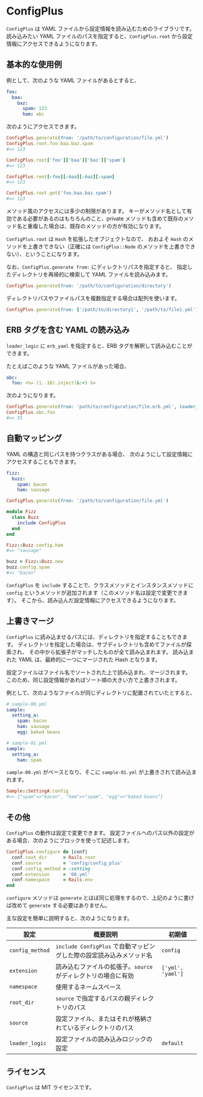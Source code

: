 ConfigPlus
==================================================

`ConfigPlus` は YAML ファイルから設定情報を読み込むためのライブラリです。
読み込みたい YAML ファイルのパスを指定すると、`ConfigPlus.root` から設定情報にアクセスできるようになります。

基本的な使用例
--------------------------------------------------
例として、次のような YAML ファイルがあるとすると、

```yaml
foo:
  baa:
    baz:
      spam: 123
      ham: abc
```

次のようにアクセスできます。

```ruby
ConfigPlus.generate(from: '/path/to/configuration/file.yml')
ConfigPlus.root.foo.baa.baz.spam
#=> 123

ConfigPlus.root['foo']['baa']['baz']['spam']
#=> 123

ConfigPlus.root[:foo][:baa][:baz][:spam]
#=> 123

ConfigPlus.root.get('foo.baa.baz.spam')
#=> 123
```

メソッド風のアクセスには多少の制限があります。
キーがメソッド名として有効である必要があるのはもちろんのこと、private
メソッドも含めて既存のメソッド名と重複した場合は、既存のメソッドの方が有効になります。

`ConfigPlus.root` は `Hash` を拡張したオブジェクトなので、
おおよそ `Hash` のメソッドを上書きできない（正確には `ConfigPlus::Node`
のメソッドを上書きできない）、ということになります。

なお、`ConfigPlus.generate from:` にディレクトリパスを指定すると、
指定したディレクトリを再帰的に検索して YAML ファイルを読み込みます。

```ruby
ConfigPlus.generate(from: '/path/to/configuration/directory')
```

ディレクトリパスやファイルパスを複数指定する場合は配列を使います。

```ruby
ConfigPlus.generate(from: ['/path/to/directory1', '/path/to/file1.yml'])
```

ERB タグを含む YAML の読み込み
--------------------------------------------------
`loader_logic` に `erb_yaml` を指定すると、ERB タグを解釈して読み込むことができます。

たとえばこのような YAML ファイルがあった場合、

```yaml
abc:
  foo: <%= (1..10).inject(&:+) %>
```

次のようになります。

```ruby
ConfigPlus.generate(from: 'path/to/configuration/file.erb.yml', loader_logic: :erb_yaml)
ConfigPlus.abc.foo
#=> 55
```

自動マッピング
--------------------------------------------------
YAML の構造と同じパスを持つクラスがある場合、
次のようにして設定情報にアクセスすることもできます。

```yaml
fizz:
  buzz:
    spam: bacon
    ham: sausage
```

```ruby
ConfigPlus.generate(from: '/path/to/configuration/file.yml')

module Fizz
  class Buzz
    include ConfigPlus
  end
end

Fizz::Buzz.config.ham
#=> "sausage"

buzz = Fizz::Buzz.new
buzz.config.spam
#=> "bacon"
```

`ConfigPlus` を `include` することで、クラスメソッドとインスタンスメソッドに
`config` というメソッドが追加されます（このメソッド名は設定で変更できます）。
そこから、読み込んだ設定情報にアクセスできるようになります。

上書きマージ
--------------------------------------------------
`ConfigPlus` に読み込ませるパスには、ディレクトリを指定することもできます。
ディレクトリを指定した場合は、サブディレクトリも含めてファイルが探索され、
その中から拡張子がマッチしたものが全て読み込まれます。
読み込まれた YAML は、最終的に一つにマージされた Hash となります。

設定ファイルはファイル名でソートされた上で読み込まれ、マージされます。
このため、同じ設定情報があればソート順の大きい方で上書きされます。

例として、次のようなファイルが同じディレクトリに配置されていたとすると、

```yml
# sample-00.yml
sample:
  setting_a:
    spam: bacon
    ham: sausage
    egg: baked beans
```

```yml
# sample-01.yml
sample:
  setting_a:
    ham: spam
```

`sample-00.yml` がベースとなり、そこに `sample-01.yml` が上書きされて読み込まれます。

```ruby
Sample::SettingA.config
#=> {"spam"=>"bacon", "ham"=>"spam", "egg"=>"baked beans"}
```

その他
--------------------------------------------------
`ConfigPlus` の動作は設定で変更できます。
設定ファイルへのパス以外の設定がある場合、次のようにブロックを使って記述します。

```ruby
ConfigPlus.configure do |conf|
  conf.root_dir      = Rails.root
  conf.source        = 'config/config_plus'
  conf.config_method = :setting
  conf.extension     = '00.yml'
  conf.namespace     = Rails.env
end
```

`configure` メソッドは `generate` とほぼ同じ処理をするので、上記のように書けば改めて `generate` する必要はありません。

主な設定を簡単に説明すると、次のようになります。

| 設定            | 概要説明                                                             | 初期値            |
| --------------- | -------------------------------------------------------------------- | ----------------- |
| `config_method` | `include ConfigPlus` で自動マッピングした際の設定読み込みメソッド名  | `config`          |
| `extension`     | 読み込むファイルの拡張子。`source` がディレクトリの場合に有効        | `['yml', 'yaml']` |
| `namespace`     | 使用するネームスペース                                               |                   |
| `root_dir`      | `source` で指定するパスの親ディレクトリのパス                        |                   |
| `source`        | 設定ファイル、またはそれが格納されているディレクトリのパス           |                   |
| `loader_logic`  | 設定ファイルの読み込みロジックの設定                                 | `default`         |

ライセンス
--------------------------------------------------
`ConfigPlus` は MIT ライセンスです。
